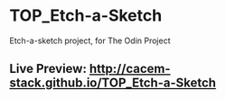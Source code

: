 # TOP_Etch-a-Sketch
Etch-a-sketch project, for The Odin Project

## Live Preview: http://cacem-stack.github.io/TOP_Etch-a-Sketch
